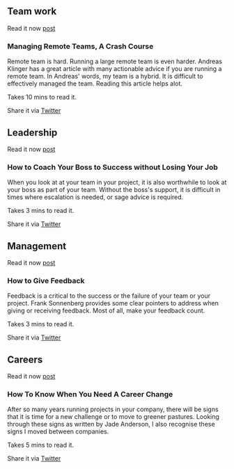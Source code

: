 ## Team work

Read it now [post](http://klinger.io/post/180989912140/managing-remote-teams-a-crash-course)

### Managing Remote Teams, A Crash Course

Remote team is hard. Running a large remote team is even harder. Andreas Klinger has a great article with many actionable advice if you are running a remote team. In Andreas' words, my team is a hybrid. It is difficult to effectively managed the team. Reading this article helps alot.

Takes 10 mins to read it.

Share it via [Twitter](https://twitter.com/intent/tweet?text=Managing%20Remote%20Teams%2C%20A%20Crash%20Course%20http%3A%2F%2Fklinger.io%2Fpost%2F180989912140%2Fmanaging-remote-teams-a-crash-course%20shared%20via%20%40PrjMgr_weekly)


## Leadership

Read it now [post](https://leadershipfreak.blog/2018/11/30/how-to-coach-your-boss-to-success-without-losing-your-job/)

### How to Coach Your Boss to Success without Losing Your Job

When you look at at your team in your project, it is also worthwhile to look at your boss as part of your team. Without the boss's support, it is difficult in times where escalation is needed, or sage advice is required. 


Takes 3 mins to read it.

Share it via [Twitter](https://twitter.com/intent/tweet?text=How%20to%20Coach%20Your%20Boss%20to%20Success%20without%20Losing%20Your%20Job%20https%3A%2F%2Fleadershipfreak.blog%2F2018%2F11%2F30%2Fhow-to-coach-your-boss-to-success-without-losing-your-job%2F%20shared%20via%20%40PrjMgr_weekly)

## Management

Read it now [post](https://www.franksonnenbergonline.com/posters/how-to-give-feedback/)

### How to Give Feedback

Feedback is a critical to the success or the failure of your team or your project. Frank Sonnenberg provides some clear pointers to address when giving or receiving feedback. Most of all, make your feedback count. 


Takes 3 mins to read it.

Share it via [Twitter](https://twitter.com/intent/tweet?text=How%20to%20Give%20Feedback%20https%3A%2F%2Fwww.franksonnenbergonline.com%2Fposters%2Fhow-to-give-feedback%2F%20shared%20via%20%40PrjMgr_weekly)

## Careers

Read it now [post](https://www.thindifference.com/2018/10/how-to-know-when-you-need-a-career-change/)

### How To Know When You Need A Career Change

After so many years running projects in your company, there will be signs that it is time for a new challenge or to move to greener pastures.  Looking through these signs as written by Jade Anderson, I also recognise these signs I moved between companies.

Takes 5 mins to read it.

Share it via [Twitter](https://twitter.com/intent/tweet?text=How%20To%20Know%20When%20You%20Need%20A%20Career%20Change%20https%3A%2F%2Fwww.thindifference.com%2F2018%2F10%2Fhow-to-know-when-you-need-a-career-change%2F%20shared%20via%20%40PrjMgr_weekly)

